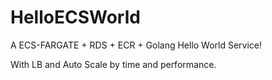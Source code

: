 # HelloECSWorld
A ECS-FARGATE + RDS + ECR + Golang Hello World Service!

With LB and Auto Scale by time and performance.
